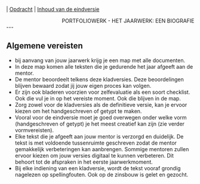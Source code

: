 | [Opdracht](README.md) | [Inhoud van de eindversie](inhoud_eindversie.md)

<div style="text-align: right">PORTFOLIOWERK - HET JAARWERK: EEN BIOGRAFIE</div>
---

## Algemene vereisten

- bij aanvang van jouw jaarwerk krijg je een map met alle documenten.
- In deze map komen alle teksten die je gedurende het jaar afgeeft aan de mentor.
- De mentor beoordeelt telkens deze kladversies. Deze beoordelingen blijven bewaard zodat jij jouw eigen proces kan volgen.
- Er zijn ook bladeren voorzien voor zelfevaluatie als een soort checklist. Ook die vul je in op het vereiste moment. Ook die blijven in de map.
- Zorg zowel voor de kladversies als de definitieve versie, kan je ervoor kiezen om het handgeschreven of getypt te maken.
- Vooral voor de eindversie moet je goed overwegen onder welke vorm (handgeschreven of getypt) je het meest creatief kan zijn (zie verder vormvereisten).
- Elke tekst die je afgeeft aan jouw mentor is verzorgd en duidelijk. De tekst is met voldoende tussenruimte geschreven zodat de mentor gemakkelijk verbeteringen kan aanbrengen. Sommige mentoren zullen ervoor kiezen om jouw versies digitaal te kunnen verbeteren. Dit behoort tot de afspraken in het eerste jaarwerkmoment.
- Bij elke indiening van een kladversie, wordt de tekst vooraf grondig nagelezen op spellingfouten. Ook op de zinsbouw is gelet en gezocht.
